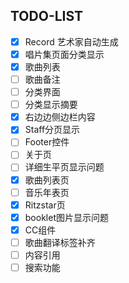 ## TODO-LIST
- [x] Record 艺术家自动生成
- [x] 唱片集页面分类显示
- [x] 歌曲列表
- [ ] 歌曲备注
- [ ] 分类界面 
- [ ] 分类显示摘要
- [X] 右边边侧边栏内容
- [X] Staff分页显示
- [ ] Footer控件
- [ ] 关于页
- [ ] 详细生平页显示问题
- [x] 歌曲列表页
- [ ] 音乐年表页
- [x] Ritzstar页
- [x] booklet图片显示问题
- [x] CC组件
- [ ] 歌曲翻译标签补齐
- [ ] 内容引用
- [ ] 搜索功能
